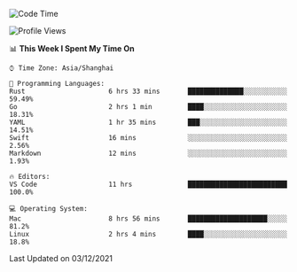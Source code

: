 <!--START_SECTION:waka-->
![Code Time](http://img.shields.io/badge/Code%20Time-757%20hrs%2046%20mins-blue)

![Profile Views](http://img.shields.io/badge/Profile%20Views-5-blue)

📊 **This Week I Spent My Time On** 

```text
⌚︎ Time Zone: Asia/Shanghai

💬 Programming Languages: 
Rust                     6 hrs 33 mins       ██████████████░░░░░░░░░░░   59.49% 
Go                       2 hrs 1 min         ████░░░░░░░░░░░░░░░░░░░░░   18.31% 
YAML                     1 hr 35 mins        ███░░░░░░░░░░░░░░░░░░░░░░   14.51% 
Swift                    16 mins             ░░░░░░░░░░░░░░░░░░░░░░░░░   2.56% 
Markdown                 12 mins             ░░░░░░░░░░░░░░░░░░░░░░░░░   1.93%

🔥 Editors: 
VS Code                  11 hrs              █████████████████████████   100.0%

💻 Operating System: 
Mac                      8 hrs 56 mins       ████████████████████░░░░░   81.2% 
Linux                    2 hrs 4 mins        ████░░░░░░░░░░░░░░░░░░░░░   18.8%

```


 Last Updated on 03/12/2021
<!--END_SECTION:waka-->
